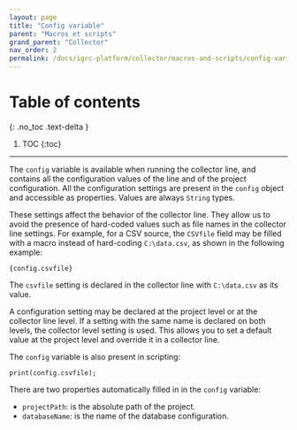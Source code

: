 ```yaml
---
layout: page
title: "Config variable"
parent: "Macros et scripts"
grand_parent: "Collector"
nav_order: 2
permalink: /docs/igrc-platform/collector/macros-and-scripts/config-variable/
---
```


# Table of contents
{: .no_toc .text-delta }

1. TOC
{:toc}
---

The `config` variable is available when running the collector line, and contains all the configuration values of the line and of the project configuration. All the configuration settings are present in the `config` object and accessible as properties. Values are always `String` types.   

These settings affect the behavior of the collector line. They allow us to avoid the presence of hard-coded values such as file names in the collector line settings. For example, for a CSV source, the `CSVfile` field may be filled with a macro instead of hard-coding `C:\data.csv`, as shown in the following example:   

`{config.csvfile}`   

The `csvfile` setting is declared in the collector line with `C:\data.csv` as its value.   

A configuration setting may be declared at the project level or at the collector line level. If a setting with the same name is declared on both levels, the collector level setting is used. This allows you to set a default value at the project level and override it in a collector line.   

The `config` variable is also present in scripting:  

`print(config.csvfile);`

There are two properties automatically filled in in the `config` variable:

- `projectPath`: is the absolute path of the project.
- `databaseName`: is the name of the database configuration.
